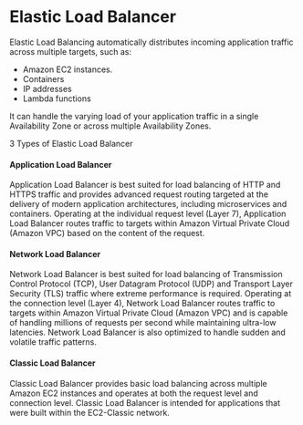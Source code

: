 # Elastic Load Balancer

Elastic Load Balancing automatically distributes incoming application traffic across multiple targets, such as: 

* Amazon EC2 instances.
* Containers
* IP addresses
* Lambda functions

It can handle the varying load of your application traffic in a single Availability Zone or across multiple Availability Zones.

3 Types of Elastic Load Balancer

#### Application Load Balancer 

Application Load Balancer is best suited for load balancing of HTTP and HTTPS traffic and provides advanced request routing targeted at the delivery of modern application architectures, including microservices and containers. Operating at the individual request level \(Layer 7\), Application Load Balancer routes traffic to targets within Amazon Virtual Private Cloud \(Amazon VPC\) based on the content of the request.

#### Network Load Balancer <a id="Network_Load_Balancer"></a>

Network Load Balancer is best suited for load balancing of Transmission Control Protocol \(TCP\), User Datagram Protocol \(UDP\) and Transport Layer Security \(TLS\) traffic where extreme performance is required. Operating at the connection level \(Layer 4\), Network Load Balancer routes traffic to targets within Amazon Virtual Private Cloud \(Amazon VPC\) and is capable of handling millions of requests per second while maintaining ultra-low latencies. Network Load Balancer is also optimized to handle sudden and volatile traffic patterns.

#### Classic Load Balancer 

Classic Load Balancer provides basic load balancing across multiple Amazon EC2 instances and operates at both the request level and connection level. Classic Load Balancer is intended for applications that were built within the EC2-Classic network.


